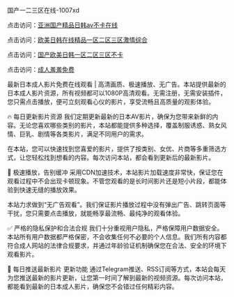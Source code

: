 国产一二三区在线-1007xd

点击访问：<a href="https://heiliaowzu4ur.pages.dev/">亚洲国产精品日韩av不卡在线</a>

点击访问：<a href="https://heiliaoxqkkct.pages.dev/">欧美日韩在线精品一区二区三区激情综合</a>

点击访问：<a href="https://heiliaoga6s9v.pages.dev/">国产欧美日韩一区二区三区不卡</a>

点击访问：<a href="https://heiliaowt0d7p.pages.dev/">成人羞羞免费</a>

最新日本成人影片免费在线观看 | 高清画质、极速播放、无广告。本站提供最新的日本成人影片资源，所有视频都可以1080P高清观看。无需注册，无需安装插件，您只需点击播放，便可立刻观看心仪的影片，享受流畅且高质量的观影体验。

🔥 每日更新影片资源 我们定期更新最新的日本AV影片，确保为您带来新鲜的内容。无论您喜欢哪些类别的影片，本站都能提供多种选择，覆盖制服诱惑、熟女风情、巨乳、剧情等各类影片，满足不同用户的需求。

在本站，您可以快速找到您喜爱的影片，提供了按类别、女优、片商等多重筛选方式，让您轻松找到想看的内容。每次访问本站，都会看到更新后的最新影片。

🚀 极速播放，告别缓冲 采用CDN加速技术，本站影片加载速度非常快，保证您在观看过程中不会出现卡顿现象。不管您观看的是长时间影片还是短小片段，都能体验到快速无缝的播放效果。

本站力求做到“无广告观看”。我们保证影片播放过程中没有弹出广告、跳转页面等干扰，您只需要点击播放，就能畅享最流畅、最纯净的观看体验。

✅ 严格的隐私保护和合法合规 我们十分重视用户隐私，严格保障用户数据安全。本站所有用户数据都严格保密，不会收集任何不必要的个人信息。我们所有内容都符合成人网站的法律合规要求，并通过年龄验证机制确保您在合法、安全的环境下观看影片。

📅 每日推送最新影片 更新功能 通过Telegram推送、RSS订阅等方式，本站会每天为您推送最新的影片更新，让您第一时间了解到最新的视频资源。每次访问本站，都能看到最新的日本成人影片，确保您不会错过任何精彩内容。

<span style="display:none;">[Canonical link]( https://github.com/riben1231/15920 ）</span>
